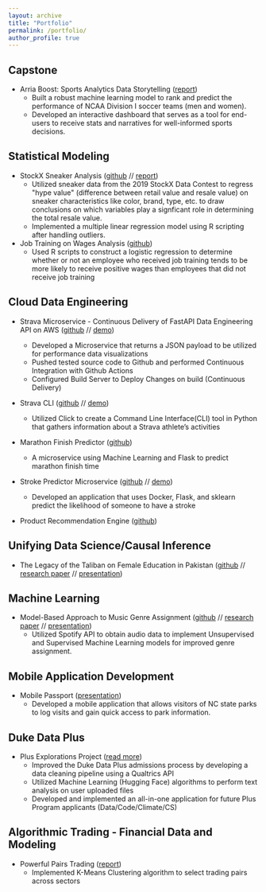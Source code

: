 ```yaml
---
layout: archive
title: "Portfolio"
permalink: /portfolio/
author_profile: true
---
```



## Capstone
* Arria Boost: Sports Analytics Data Storytelling ([report](#))
  * Built a robust machine learning model to rank and predict the performance of NCAA Division I soccer teams (men and women).
  * Developed an interactive dashboard that serves as a tool for end-users to receive stats and narratives for well-informed sports decisions.

## Statistical Modeling
* StockX Sneaker Analysis ([github](https://github.com/rmratliffbrown/stockx-sneaker-stats) // [report](https://github.com/rmratliffbrown/stockx-sneaker-stats/blob/main/final-report.pdf))
  * Utilized sneaker data from the 2019 StockX Data Contest to regress "hype value" (difference between retail value and resale value) on sneaker characteristics like color, brand, type, etc. to draw conclusions on which variables play a signficant role in determining the total resale value.
  * Implemented a multiple linear regression model using R scripting after handling outliers. 
* Job Training on Wages Analysis ([github](https://github.com/rmratliffbrown/job-training-wages))
  * Used R scripts to construct a logistic regression to determine whether or not an employee who received job training tends to be more likely to receive positive wages than employees that did not receive job training

## Cloud Data Engineering
* Strava Microservice - Continuous Delivery of FastAPI Data Engineering API on AWS ([github](https://github.com/rmratliffbrown/data-engineering-strava-api) // [demo](https://www.youtube.com/watch?v=sedq9HfGd0A)) 
  * Developed a Microservice that returns a JSON payload to be utilized for performance data visualizations 
  * Pushed tested source code to Github and performed Continuous Integration with Github Actions
  * Configured Build Server to Deploy Changes on build (Continuous Delivery)

* Strava CLI ([github](https://github.com/rmratliffbrown/strava-cli) // [demo](https://www.youtube.com/watch?v=SmJdEXsEwak))
  * Utilized Click to create a Command Line Interface(CLI) tool in Python that gathers information about a Strava athlete’s activities

* Marathon Finish Predictor ([github](https://github.com/rmratliffbrown/ml-marathon-finish-predictor))
  * A microservice using Machine Learning and Flask to predict marathon finish time

* Stroke Predictor Microservice ([github](https://github.com/rmratliffbrown/ml-stroke-predictor) // [demo](https://www.youtube.com/watch?v=Y9bSNdFvXZ4))
  * Developed an application that uses Docker, Flask, and sklearn predict the likelihood of someone to have a stroke
 
* Product Recommendation Engine ([github](https://github.com/rmratliffbrown/Recommend))

## Unifying Data Science/Causal Inference
* The Legacy of the Taliban on Female Education in Pakistan ([github](https://github.com/rmratliffbrown/uds-2022-ids-701-team-3) // [research paper](https://github.com/rmratliffbrown/uds-2022-ids-701-team-3/blob/main/40-docs/IDS-701_Final_Project_Report.pdf) // [presentation](https://youtu.be/eLjWIdr0psk))

## Machine Learning
* Model-Based Approach to Music Genre Assignment ([github](https://github.com/rmratliffbrown/ml-genre-assignment) // [research paper](https://github.com/rmratliffbrown/ml-genre-assignment/blob/main/30_docs/final-report.pdf) // [presentation](https://youtu.be/6-7XFk4KC9M)) 
  * Utilized Spotify API to obtain audio data to implement Unsupervised and Supervised Machine Learning models for improved genre assignment.

## Mobile Application Development
* Mobile Passport ([presentation](https://github.com/rmratliffbrown/mobile-passport/blob/main/Mobile%20Passport.pdf))
  * Developed a mobile application that allows visitors of NC state parks to log visits and gain quick access to park information. 

## Duke Data Plus
* Plus Explorations Project ([read more](https://bigdata.duke.edu/projects/plus-programs-data-exploration/))
  * Improved the Duke Data Plus admissions process by developing a data cleaning pipeline using a Qualtrics API
  * Utilized Machine Learning (Hugging Face) algorithms to perform text analysis on user uploaded files
  * Developed and implemented an all-in-one application for future Plus Program applicants (Data/Code/Climate/CS)

## Algorithmic Trading - Financial Data and Modeling
* Powerful Pairs Trading ([report](https://github.com/rmratliffbrown/rmratliffbrown.github.io/blob/038f33bf9a0e87274aaf348aa47e6ad13e43c96c/files/Final%20Algo%20Paper.pdf))
  * Implemented K-Means Clustering algorithm to select trading pairs across sectors 



